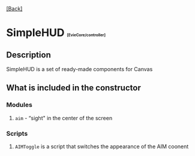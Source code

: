 [[Back]](./main.md)

# SimpleHUD <span style="font-size: 10px">[EvieCore/controller]</span>

## Description 

SimpleHUD is a set of ready-made components for Canvas

## What is included in the constructor

### Modules

1. ``aim`` - “sight" in the center of the screen

### Scripts

1. ``AIMToggle`` is a script that switches the appearance of the AIM coonent
